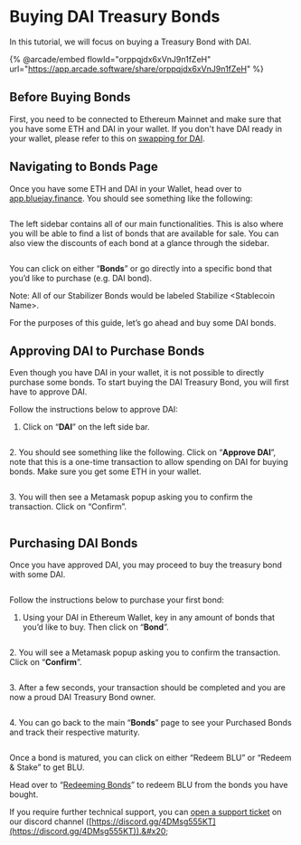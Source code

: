 # Buying DAI Treasury Bonds

In this tutorial, we will focus on buying a Treasury Bond with DAI.



{% @arcade/embed flowId="orppqjdx6xVnJ9n1fZeH" url="https://app.arcade.software/share/orppqjdx6xVnJ9n1fZeH" %}

## Before Buying Bonds

First, you need to be connected to Ethereum Mainnet and make sure that you have some ETH and DAI in your wallet. If you don't have DAI ready in your wallet, please refer to this on [swapping for DAI](broken-reference).

## Navigating to Bonds Page

Once you have some ETH and DAI in your Wallet, head over to [app.bluejay.finance](https://app.bluejay.finance). You should see something like the following:

<figure><img src="../../.gitbook/assets/SCR-20221025-el0.png" alt=""><figcaption></figcaption></figure>

The left sidebar contains all of our main functionalities. This is also where you will be able to find a list of bonds that are available for sale. You can also view the discounts of each bond at a glance through the sidebar.

<figure><img src="../../.gitbook/assets/SCR-20221025-emk.png" alt=""><figcaption></figcaption></figure>

You can click on either “**Bonds**” or go directly into a specific bond that you’d like to purchase (e.g. DAI bond).

Note: All of our Stabilizer Bonds would be labeled Stabilize \<Stablecoin Name>.

For the purposes of this guide, let’s go ahead and buy some DAI bonds.

## Approving DAI to Purchase Bonds

Even though you have DAI in your wallet, it is not possible to directly purchase some bonds. To start buying the DAI Treasury Bond, you will first have to approve DAI.

Follow the instructions below to approve DAI:

1. Click on “**DAI**” on the left side bar.

<figure><img src="../../.gitbook/assets/SCR-20221025-eoo.png" alt=""><figcaption></figcaption></figure>

2\. You should see something like the following. Click on “**Approve DAI**”, note that this is a one-time transaction to allow spending on DAI for buying bonds. Make sure you get some ETH in your wallet.

<figure><img src="../../.gitbook/assets/SCR-20221025-eqv.png" alt=""><figcaption></figcaption></figure>



3\. You will then see a Metamask popup asking you to confirm the transaction. Click on “Confirm”.

<figure><img src="../../.gitbook/assets/Untitled (1).png" alt=""><figcaption></figcaption></figure>

## Purchasing DAI Bonds

Once you have approved DAI, you may proceed to buy the treasury bond with some DAI.

<figure><img src="../../.gitbook/assets/SCR-20221025-ev5.png" alt=""><figcaption></figcaption></figure>

Follow the instructions below to purchase your first bond:

1. Using your DAI in Ethereum Wallet, key in any amount of bonds that you’d like to buy. Then click on “**Bond**”.

<figure><img src="../../.gitbook/assets/SCR-20221025-ex0.png" alt=""><figcaption></figcaption></figure>

2\. You will see a Metamask popup asking you to confirm the transaction. Click on “**Confirm**”.

<figure><img src="../../.gitbook/assets/click_on_confirm (3).png" alt=""><figcaption></figcaption></figure>

3\. After a few seconds, your transaction should be completed and you are now a proud DAI Treasury Bond owner.

<figure><img src="../../.gitbook/assets/SCR-20221025-f0n.png" alt=""><figcaption></figcaption></figure>

4\. You can go back to the main “**Bonds**” page to see your Purchased Bonds and track their respective maturity.

<figure><img src="../../.gitbook/assets/SCR-20221025-f4y (1).png" alt=""><figcaption></figcaption></figure>

Once a bond is matured, you can click on either “Redeem BLU” or “Redeem & Stake” to get BLU.

Head over to “[Redeeming Bonds](../redeeming-bonds.md)” to redeem BLU from the bonds you have bought.

If you require further technical support, you can [open a support ticket](broken-reference) on our discord channel ([https://discord.gg/4DMsg555KT](https://discord.gg/4DMsg555KT)).&#x20;
